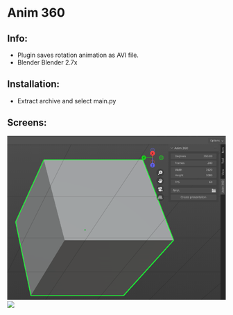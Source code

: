 # Anim 360
## Info:
- Plugin saves rotation animation as AVI file.
- Blender Blender 2.7x
## Installation:
- Extract archive and select main.py
## Screens:
![](menu.png)
![](example.gif)
